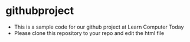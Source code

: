 # githubproject
- This is a sample code for our github project at Learn Computer Today
- Please clone this repository to your repo and edit the html file
